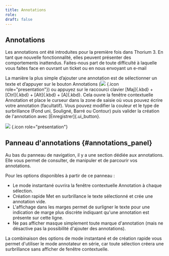 ```yaml
---
title: Annotations
role: 
draft: false
---
```


## Annotations

Les annotations ont été introduites pour la première fois dans Thorium 3. En tant que nouvelle fonctionnalité, elles peuvent présenter des comportements inattendus. Faites-nous part de toute difficulté à laquelle vous faites face en ouvrant un ticket ou en nous envoyant un e-mail

La manière la plus simple d’ajouter une annotation est de sélectionner un texte et d’appuyer sur le bouton Annotations (![](../../resources/images/icons3/annotation-icon.svg) {.icon role="presentation"}) ou appuyez sur le raccourci clavier [Maj]{.kbd} + [Ctrl]{.kbd} + [Alt]{.kbd} + [A]{.kbd}. Cela ouvre la fenêtre contextuelle Annotation et place le curseur dans la zone de saisie où vous pouvez écrire votre annotation (facultatif). Vous pouvez modifier la couleur et le type de surbrillance (Fond uni, Souligné, Barré ou Contour) puis valider la création de l'annotation avec [Enregistrer]{.ui_button}.

![](../../resources/images/local_en/th3_anotation_pop_up.png) {.icon role="présentation"}

## Panneau d'annotations {#annotations_panel}

Au bas du panneau de navigation, il y a une section dédiée aux annotations. Elle vous permet de consulter, de manipuler et de parcourir vos annotations.

Pour les options disponibles à partir de ce panneau :

- Le mode instantané ouvrira la fenêtre contextuelle Annotation à chaque sélection.
- Création rapide Met en surbrillance le texte sélectionné et crée une annotation vide.
- L'affichage dans les marges permet de surligner le texte pour une indication de marge plus discrète indiquant qu'une annotation est présente sur cette ligne.
- Ne pas afficher masque simplement toute marque d'annotation (mais ne désactive pas la possibilité d'ajouter des annotations).

La combinaison des options de mode instantané et de création rapide vous permet d'utiliser le mode annotateur en série, car toute sélection créera une surbrillance sans afficher de fenêtre contextuelle.
